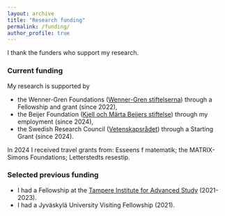 ```yaml
---
layout: archive
title: "Research funding"
permalink: /funding/
author_profile: true
---
```


I thank the funders who support my research.

### Current funding

My research is supported by 
- the Wenner-Gren Foundations (<a href="https://www.swgc.org/">Wenner-Gren stiftelserna</a>) through a Fellowship and grant (since 2022),
- the Beijer Foundation (<a href="https://www.beijerstiftelsen.se">Kjell och Märta Beijers stiftelse</a>) through my employment (since 2024),
- the Swedish Research Council (<a href="https://www.vr.se/english.html">Vetenskapsrådet</a>) through a Starting Grant (since 2024).
  
In 2024 I received travel grants from: Esseens f matematik; the MATRIX-Simons Foundations; Letterstedts resestip.
  
### Selected previous funding 

- I had a Fellowship at the <a href="https://research.tuni.fi/tampere-ias/">Tampere Institute for Advanced Study</a> (2021-2023).
- I had a Jyväskylä University Visiting Fellowship (2021).
